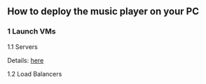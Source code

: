 ## How to deploy the music player on your PC

### 1 Launch VMs
 
 1.1 Servers
 
 Details: [here](CloudComputingProj/LaunchServers)
 
 1.2 Load Balancers
